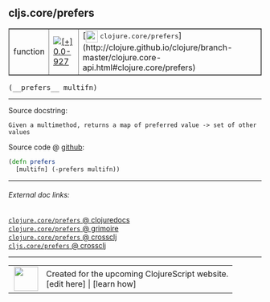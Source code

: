 ## cljs.core/prefers



 <table border="1">
<tr>
<td>function</td>
<td><a href="https://github.com/cljsinfo/cljs-api-docs/tree/0.0-927"><img valign="middle" alt="[+] 0.0-927" title="Added in 0.0-927" src="https://img.shields.io/badge/+-0.0--927-lightgrey.svg"></a> </td>
<td>
[<img height="24px" valign="middle" src="http://i.imgur.com/1GjPKvB.png"> <samp>clojure.core/prefers</samp>](http://clojure.github.io/clojure/branch-master/clojure.core-api.html#clojure.core/prefers)
</td>
</tr>
</table>


 <samp>
(__prefers__ multifn)<br>
</samp>

---





Source docstring:

```
Given a multimethod, returns a map of preferred value -> set of other values
```


Source code @ [github](https://github.com/clojure/clojurescript/blob/r2080/src/cljs/cljs/core.cljs#L7529-L7531):

```clj
(defn prefers
  [multifn] (-prefers multifn))
```

<!--
Repo - tag - source tree - lines:

 <pre>
clojurescript @ r2080
└── src
    └── cljs
        └── cljs
            └── <ins>[core.cljs:7529-7531](https://github.com/clojure/clojurescript/blob/r2080/src/cljs/cljs/core.cljs#L7529-L7531)</ins>
</pre>

-->

---



###### External doc links:

[`clojure.core/prefers` @ clojuredocs](http://clojuredocs.org/clojure.core/prefers)<br>
[`clojure.core/prefers` @ grimoire](http://conj.io/store/v1/org.clojure/clojure/1.7.0-beta3/clj/clojure.core/prefers/)<br>
[`clojure.core/prefers` @ crossclj](http://crossclj.info/fun/clojure.core/prefers.html)<br>
[`cljs.core/prefers` @ crossclj](http://crossclj.info/fun/cljs.core.cljs/prefers.html)<br>

---

 <table>
<tr><td>
<img valign="middle" align="right" width="48px" src="http://i.imgur.com/Hi20huC.png">
</td><td>
Created for the upcoming ClojureScript website.<br>
[edit here] | [learn how]
</td></tr></table>

[edit here]:https://github.com/cljsinfo/cljs-api-docs/blob/master/cljsdoc/cljs.core_prefers.cljsdoc
[learn how]:https://github.com/cljsinfo/cljs-api-docs/wiki/cljsdoc-files

<!--

This information was too distracting to show to readers, but I'll leave it
commented here since it is helpful to:

- pretty-print the data used to generate this document
- and show how to retrieve that data



The API data for this symbol:

```clj
{:ns "cljs.core",
 :name "prefers",
 :signature ["[multifn]"],
 :history [["+" "0.0-927"]],
 :type "function",
 :full-name-encode "cljs.core_prefers",
 :source {:code "(defn prefers\n  [multifn] (-prefers multifn))",
          :title "Source code",
          :repo "clojurescript",
          :tag "r2080",
          :filename "src/cljs/cljs/core.cljs",
          :lines [7529 7531]},
 :full-name "cljs.core/prefers",
 :clj-symbol "clojure.core/prefers",
 :docstring "Given a multimethod, returns a map of preferred value -> set of other values"}

```

Retrieve the API data for this symbol:

```clj
;; from Clojure REPL
(require '[clojure.edn :as edn])
(-> (slurp "https://raw.githubusercontent.com/cljsinfo/cljs-api-docs/catalog/cljs-api.edn")
    (edn/read-string)
    (get-in [:symbols "cljs.core/prefers"]))
```

-->

